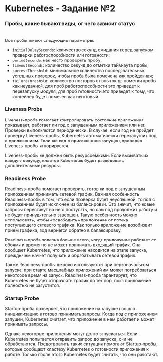# Kubernetes - Задание №2

### Пробы, какие бывают виды, от чего зависит статус<br/><br/>

Все пробы имеют следующие параметры:

* `initialDelaySeconds`: количество секунд ожидания перед запуском проверки работоспособности или готовности;
* `periodSeconds`: как часто проверять пробу;
* `timeoutSeconds`: количество секунд до отметки тайм-аута пробы;
* `successThreshold`: минимальное количество последовательных успешных проверок, чтобы проба была помечена как пройденная;
* `failureThreshold`: количество повторных попыток до пометки пробы как неудачной, для проб работоспособности это приведет к перезапуску модуля, для проб готовности это приведет к тому, что контейнер будет помечен как неготовый.


### Liveness Probe

Liveness-проба помогает контролировать состояние приложения: показывает, работает 
ли под с запущенным приложением или нет. Проверки выполняются периодически. 
В случае, если под не пройдет проверку Liveness-пробы, Kubernetes автоматически 
перезапустит под с приложением. Если же под с приложением запущен, 
проверка Liveness-пробы игнорируется.

Liveness-пробы не должны быть ресурсоемкими. Если вызывать их каждую секунду, 
кластер Kubernetes будет расходовать дополнительные ресурсы.

### Readiness Probe

Readiness-проба помогает проверить, готов ли под с запущенным приложением принимать 
сетевой трафик. Важная особенность Readiness-пробы в том, что если проверка будет 
неуспешной, то под с приложением будет исключен из балансировки. Это значит, 
что новые запросы перестанут на него поступать, но сам под продолжит работу и не 
будет принудительно завершен. Такую особенность можно использовать, 
чтобы «освободить» приложение от потока поступающего сетевого трафика. 
Как только приложение возобновит прием трафика, под вернется обратно в балансировку.

Readiness-проба полезна больше всего, когда приложение работает со сбоями и 
временно не может принимать входящий трафик. Она сообщает Kubernetes, что 
приложение находится на этапе запуска, прежде чем начнет получать и обрабатывать 
сетевой трафик.

Также Readiness-пробы широко используются при первоначальном запуске: 
при старте масштабных приложений им может потребоваться некоторое время на запуск. 
Readiness-проба гарантирует, что Kubernetes не будет отправлять трафик до тех пор, 
пока приложение полностью не запустится. 

### Startup Probe

Startup-проба проверяет, что приложение на запуске прошло инициализацию и готово 
принимать запросы. Когда под с приложением запущен, Kubernetes считает, 
что приложение в нем работает и может принимать запросы.

Однако некоторые приложения могут долго запускаться. Если Kubernetes попытается 
отправить запрос до запуска, они не обработаются. Предотвратить такие ситуации 
помогают Startup-пробы, которые сообщают кластеру Kubernetes о готовности 
приложения к работе. Только после этого Kubernetes будет считать, что они работают.
